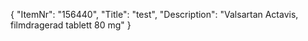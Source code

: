 {
  "ItemNr": "156440",
  "Title": "test",
  "Description": "Valsartan Actavis, filmdragerad tablett 80 mg"
}